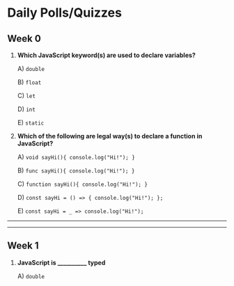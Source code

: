 # Daily Polls/Quizzes



## Week 0

1) **Which JavaScript keyword(s) are used to declare variables?**

    A) `double`

    B) `float`

    C) `let`

    D) `int`

    E) `static`

2) **Which of the following are legal way(s) to declare a function in JavaScript?**

    A) `void sayHi(){ console.log("Hi!"); }`
    
    B) `func sayHi(){ console.log("Hi!"); }`
    
    C) `function sayHi(){ console.log("Hi!"); }`

    D) `const sayHi = () => { console.log("Hi!"); };`

    E) `const sayHi = _ => console.log("Hi!");`
    
<hr><hr>
    
## Week 1

1) **JavaScript is __________ typed**

    A) `double`

